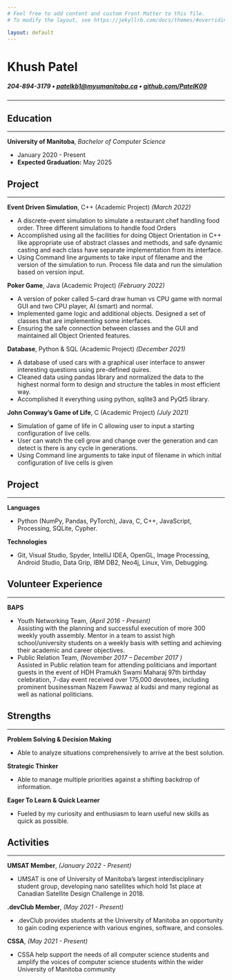 ```yaml
---
# Feel free to add content and custom Front Matter to this file.
# To modify the layout, see https://jekyllrb.com/docs/themes/#overriding-theme-defaults

layout: default
---  
```

# Khush Patel 
##### 204-894-3179 • patelkb1@myumanitoba.ca • [github.com/PatelK09](https://github.com/PatelK09)

---  

## Education
---
**University of Manitoba**, *Bachelor of Computer Science*
* January 2020 - Present
* **Expected Graduation:** May 2025

## Project  
---
**Event Driven Simulation**, C++ (Academic Project) *(March 2022)*
* A discrete-event simulation to simulate a restaurant chef handling food order. Three 
different simulations to handle food Orders
* Accomplished using all the facilities for doing Object Orientation in C++ like appropriate 
use of abstract classes and methods, and safe dynamic casting and each class have 
separate implementation from its interface.
* Using Command line arguments to take input of filename and the version of the simulation 
to run. Process file data and run the simulation based on version input.  

**Poker Game**, Java (Academic Project) *(February 2022)*
* A version of poker called 5-card draw human vs CPU game with normal GUI and two CPU 
player, AI (smart) and normal.
* Implemented game logic and additional objects. Designed a set of classes that are
implementing some interfaces.
* Ensuring the safe connection between classes and the GUI and maintained all Object Oriented features.   

**Database**, Python & SQL (Academic Project) *(December 2021)*
* A database of used cars with a graphical user interface to answer interesting questions 
using pre-defined quires.
* Cleaned data using pandas library and normalized the data to the highest normal form to 
design and structure the tables in most efficient way. 
* Accomplished it everything using python, sqlite3 and PyQt5 library.  

**John Conway’s Game of Life**, C (Academic Project) *(July 2021)*
* Simulation of game of life in C allowing user to input a starting configuration of live cells.
* User can watch the cell grow and change over the generation and can detect is there is 
any cycle in generations.
* Using Command line arguments to take input of filename in which initial configuration of 
live cells is given  

## Project  
---
**Languages**
* Python (NumPy, Pandas, PyTorch), Java, C, C++, JavaScript, Processing, SQLite, Cypher.  

**Technologies**
* Git, Visual Studio, Spyder, IntelliJ IDEA, OpenGL, Image Processing, Android Studio, Data 
Grip, IBM DB2, Neo4j, Linux, Vim, Debugging.

## Volunteer Experience
---
**BAPS**
* Youth Networking Team, *(April 2016 - Present)*  
Assisting with the planning and successful execution of more 300 weekly youth 
assembly. Mentor in a team to assist high school/university students on a weekly basis 
with setting and achieving their academic and career objectives.
* Public Relation Team,  *(November 2017 – December 2017
)*  
Assisted in Public relation team for attending politicians and important guests in the 
event of HDH Pramukh Swami Maharaj 97th birthday celebration, 7-day event received 
over 175,000 devotees, including prominent businessman Nazem Fawwaz al kudsi and 
many regional as well as national politicians.

## Strengths
---
**Problem Solving & Decision Making**
* Able to analyze situations comprehensively to arrive at the best solution.  

**Strategic Thinker**
* Able to manage multiple priorities against a shifting backdrop of information.    

**Eager To Learn & Quick Learner**
* Fueled by my curiosity and enthusiasm to learn useful new skills as quick as possible.

## Activities
---
**UMSAT Member**, *(January 2022 - Present)* 
* UMSAT is one of University of Manitoba’s largest interdisciplinary student group, 
developing nano satellites which hold 1st place at Canadian Satellite Design Challenge in 2018.  

**.devClub Member**, *(May 2021 - Present)*  
* .devClub provides students at the University of Manitoba an opportunity to gain coding 
experience with various engines, software, and consoles.  

**CSSA**, *(May 2021 - Present)*  
* CSSA help support the needs of all computer science students and amplify the voices of 
computer science students within the wider University of Manitoba community
